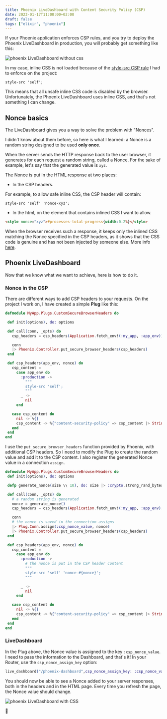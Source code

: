 ```yaml
---
title: Phoenix LiveDashboard with Content Security Policy (CSP)
date: 2023-01-17T11:00:00+02:00
draft: false
tags: ["elixir", "phoenix"]
---
```


If your Phoenix application enforces CSP rules, and you try to deploy the Phoenix LiveDashboard in production, you will probably get something like this:

![phoenix LiveDashboard without css](/dashboard_no_css.png)

In my case, inline CSS is not loaded because of the [style-src CSP rule](https://developer.mozilla.org/en-US/docs/Web/HTTP/Headers/Content-Security-Policy/style-src) I had to enforce on the project:

```
style-src 'self';
```

This means that all unsafe inline CSS code is disabled by the browser. Unfortunately, the Phoenix LiveDashboard uses inline CSS, and that's not something I can change.

## Nonce basics

The LiveDashboard gives you a way to solve the problem with "Nonces". 

I didn't know about them before, so here is what I learned: a Nonce is a random string
designed to be used **only once**. 

When the server sends the HTTP response back to the user browser, it generates for each request a random string, called a Nonce. For the sake of example, let's say that the generated value is `xyz`.

The Nonce is put in the HTML response at two places:
* In the CSP headers.

For example, to allow safe inline CSS, the CSP header will contain:

```
style-src 'self' 'nonce-xyz';
```

* In the html, on the element that contains inlined CSS I want to allow.
  
```html
<style nonce="xyz">#processes-total-progress{width:0.2%}</style>
```

When the browser receives such a response, it keeps only the inlined CSS matching the Nonce specified in the CSP headers, as it shows that the CSS code
 is genuine and has not been injected by someone else. More info [here](https://developer.mozilla.org/en-US/docs/Web/HTTP/Headers/Content-Security-Policy/style-src#unsafe_inline_styles).

 ## Phoenix LiveDashboard
 Now that we know what we want to achieve, here is how to do it.

 ### Nonce in the CSP

 There are different ways to add CSP headers to your requests. On the project I work on, I have created a simple **Plug** like this:

 ```elixir
defmodule MyApp.Plugs.CustomSecureBrowserHeaders do

  def init(options), do: options

  def call(conn, _opts) do
    csp_headers = csp_headers(Application.fetch_env!(:my_app, :app_env))

    conn
    |> Phoenix.Controller.put_secure_browser_headers(csp_headers)
  end

  def csp_headers(app_env, nonce) do
    csp_content =
      case app_env do
        :production ->
          """
          style-src 'self';
          """
        _ ->
          nil
      end

    case csp_content do
      nil -> %{}
      csp_content -> %{"content-security-policy" => csp_content |> String.replace("\n", "")}
    end
  end
end

 ```
 
 I use the `put_secure_browser_headers` function provided by Phoenix, with additional CSP headers. So I need to modify the Plug to create the random value and add it to the CSP content. I also register the generated Nonce value in a connection `assign`.

 ```elixir
defmodule MyApp.Plugs.CustomSecureBrowserHeaders do
  def init(options), do: options

  defp generate_nonce(size \\ 10), do: size |> :crypto.strong_rand_bytes() |> Base.url_encode64(padding: false)

  def call(conn, _opts) do
    # a random string is generated
    nonce = generate_nonce()
    csp_headers = csp_headers(Application.fetch_env!(:my_app, :app_env), nonce)

    conn
    # the nonce is saved in the connection assigns
    |> Plug.Conn.assign(:csp_nonce_value, nonce)
    |> Phoenix.Controller.put_secure_browser_headers(csp_headers)
  end

  def csp_headers(app_env, nonce) do
    csp_content =
      case app_env do
        :production ->
          # the nonce is put in the CSP header content
          """
          style-src 'self' 'nonce-#{nonce}';
          """

        _ ->
          nil
      end

    case csp_content do
      nil -> %{}
      csp_content -> %{"content-security-policy" => csp_content |> String.replace("\n", "")}
    end
  end
end

 ```

 ### LiveDashboard
In the Plug above, the Nonce value is assigned to the key `:csp_nonce_value`. I need to pass the information to the Dashboard, and that's it!
In your Router, use the `csp_nonce_assign_key` option:

 ```elixir
live_dashboard("/phoenix-dashboard",csp_nonce_assign_key: :csp_nonce_value)
 ```

 You should now be able to see a Nonce added to your server responses, both in the headers and in the HTML page. Every time you refresh the page, the Nonce value should change.

![phoenix LiveDashboard with CSS](/dashboard_with_css.png)

🎉